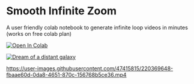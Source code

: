 # Smooth Infinite Zoom  

A user friendly colab notebook to generate infinite loop videos in minutes (works on free colab plan)

<a target="_blank" href="https://colab.research.google.com/github/BalintKomjati/smooth-infinite-zoom/blob/main/smooth_infinite_zoom.ipynb">
  <img src="https://colab.research.google.com/assets/colab-badge.svg" alt="Open In Colab"/>
</a>

[![Dream of a distant galaxy](https://github.com/BalintKomjati/smooth-infinite-zoom/blob/main/examples/Infinite%20Zoom%20-%20Dream%20of%20a%20distant%20galaxy.png)](https://www.youtube.com/watch?v=MPgv9qfpTuo&feature=youtu.be "Dream of a distant galaxy")






https://user-images.githubusercontent.com/47415815/220369648-fbaae60d-0da8-4651-870c-156768b5ce36.mp4

